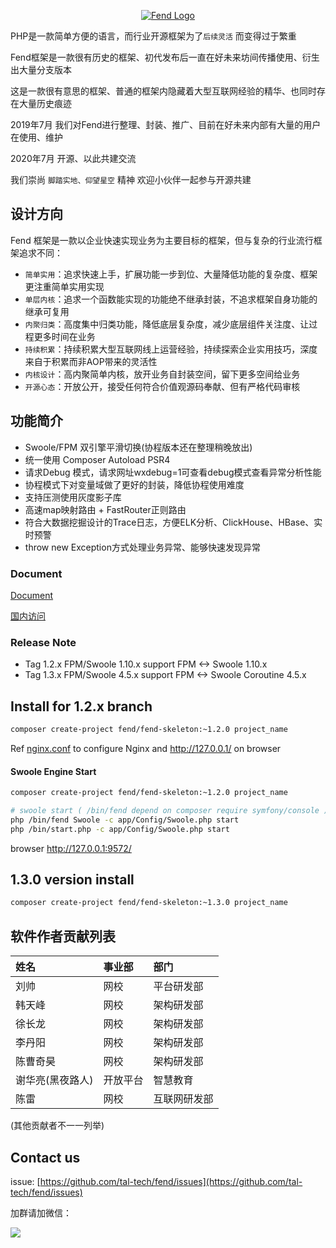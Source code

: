 
<p align="center"> 
 <a href="https://tal-tech.github.io/fend-doc/" target="_blank">
    <img src="http://static0.xesimg.com/tal-tech-pic/fend/assets/fend.png"  alt="Fend Logo" align=center />
 </a> 
</p>

PHP是一款简单方便的语言，而行业开源框架为了`后续灵活` 而变得过于繁重

Fend框架是一款很有历史的框架、初代发布后一直在好未来坊间传播使用、衍生出大量分支版本 

这是一款很有意思的框架、普通的框架内隐藏着大型互联网经验的精华、也同时存在大量历史痕迹

2019年7月 我们对Fend进行整理、封装、推广、目前在好未来内部有大量的用户在使用、维护 

2020年7月 开源、以此共建交流 

我们崇尚 `脚踏实地、仰望星空` 精神 欢迎小伙伴一起参与开源共建

## 设计方向

Fend 框架是一款以企业快速实现业务为主要目标的框架，但与复杂的行业流行框架追求不同： 
 * `简单实用`：追求快速上手，扩展功能一步到位、大量降低功能的复杂度、框架更注重简单实用实现
 * `单层内核`：追求一个函数能实现的功能绝不继承封装，不追求框架自身功能的继承可复用 
 * `内聚归类`：高度集中归类功能，降低底层复杂度，减少底层组件关注度、让过程更多时间在业务
 * `持续积累`：持续积累大型互联网线上运营经验，持续探索企业实用技巧，深度来自于积累而非AOP带来的灵活性
 * `内核设计`：高内聚简单内核，放开业务自封装空间，留下更多空间给业务
 * `开源心态`：开放公开，接受任何符合价值观源码奉献、但有严格代码审核
 
 
## 功能简介
 * Swoole/FPM 双引擎平滑切换(协程版本还在整理稍晚放出)
 * 统一使用 Composer Autoload PSR4
 * 请求Debug 模式，请求网址wxdebug=1可查看debug模式查看异常分析性能
 * 协程模式下对变量域做了更好的封装，降低协程使用难度
 * 支持压测使用灰度影子库
 * 高速map映射路由 + FastRouter正则路由
 * 符合大数据挖掘设计的Trace日志，方便ELK分析、ClickHouse、HBase、实时预警
 * throw new Exception方式处理业务异常、能够快速发现异常
 
 
### Document    
[Document](https://tal-tech.github.io/fend-doc/) 

[国内访问](https://www.yuque.com/tal-tech/fend/readme) 
 
 
### Release Note
 * Tag 1.2.x FPM/Swoole 1.10.x support FPM \<-\> Swoole 1.10.x
 * Tag 1.3.x FPM/Swoole 4.5.x support FPM \<-\> Swoole Coroutine 4.5.x
 
 
## Install for 1.2.x branch

```bash
composer create-project fend/fend-skeleton:~1.2.0 project_name
```

Ref [nginx.conf](nginx.conf) to configure Nginx and http://127.0.0.1/ on browser 
 
 
#### Swoole Engine Start

```bash
composer create-project fend/fend-skeleton:~1.2.0 project_name

# swoole start ( /bin/fend depend on composer require symfony/console )
php /bin/fend Swoole -c app/Config/Swoole.php start
php /bin/start.php -c app/Config/Swoole.php start
```

browser http://127.0.0.1:9572/ 
 
 
## 1.3.0 version install
```bash
composer create-project fend/fend-skeleton:~1.3.0 project_name
```
 
 
## 软件作者贡献列表

|姓名|事业部|部门|
|:---| :--- |:---|
|刘帅|网校|平台研发部|
|韩天峰|网校|架构研发部|
|徐长龙|网校|架构研发部|
|李丹阳|网校|架构研发部|
|陈曹奇昊|网校|架构研发部|
|谢华亮(黑夜路人)|开放平台|智慧教育|
|陈雷|网校|互联网研发部|

(其他贡献者不一一列举)
 
 
## Contact us
issue: [https://github.com/tal-tech/fend/issues](https://github.com/tal-tech/fend/issues) 

加群请加微信： 

![](http://static0.xesimg.com/tal-tech-pic/fend/assets/contactus.png) 